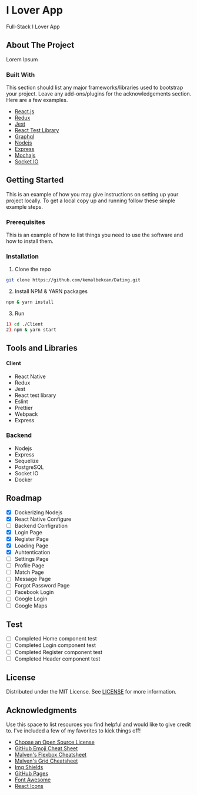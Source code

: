 # I Lover App

Full-Stack I Lover App

## About The Project

Lorem Ipsum

### Built With

This section should list any major frameworks/libraries used to bootstrap your project. Leave any add-ons/plugins for the acknowledgements section. Here are a few examples.

- [React.js](https://reactjs.org/)
- [Redux](https://redux.js.org/)
- [Jest](https://jestjs.io/)
- [React Test Library](https://testing-library.com/docs/react-testing-library/intro/)
- [Graphql](https://graphql.org/)
- [Nodejs](https://nodejs.org/en/)
- [Express](https://expressjs.com/)
- [Mochajs](https://mochajs.org/)
- [Socket IO](https://socket.io/)

## Getting Started

This is an example of how you may give instructions on setting up your project locally.
To get a local copy up and running follow these simple example steps.

### Prerequisites

This is an example of how to list things you need to use the software and how to install them.

### Installation

1. Clone the repo

```sh
git clone https://github.com/kemalbekcan/Dating.git
```

2. Install NPM & YARN packages

```sh
npm & yarn install
```

3. Run

```sh
1) cd ./Client
2) npm & yarn start
```

## Tools and Libraries

#### Client

- React Native
- Redux
- Jest
- React test library
- Eslint
- Prettier
- Webpack
- Express

### Backend

- Nodejs
- Express
- Sequelize
- PostgreSQL
- Socket IO
- Docker

## Roadmap

- [x] Dockerizing Nodejs
- [x] React Native Configure<br />
- [ ] Backend Configration<br />
- [x] Login Page<br />
- [x] Register Page<br />
- [x] Loading Page<br />
- [x] Auhtentication<br />
- [ ] Settings Page<br />
- [ ] Profile Page<br />
- [ ] Match Page<br />
- [ ] Message Page<br />
- [ ] Forgot Password Page<br />
- [ ] Facebook Login<br />
- [ ] Google Login<br />
- [ ] Google Maps<br />

## Test

- [ ] Completed Home component test<br />
- [ ] Completed Login component test<br />
- [ ] Completed Register component test<br />
- [ ] Completed Header component test<br />

## License

Distributed under the MIT License. See [LICENSE](LICENSE) for more information.

## Acknowledgments

Use this space to list resources you find helpful and would like to give credit to. I've included a few of my favorites to kick things off!

- [Choose an Open Source License](https://choosealicense.com)
- [GitHub Emoji Cheat Sheet](https://www.webpagefx.com/tools/emoji-cheat-sheet)
- [Malven's Flexbox Cheatsheet](https://flexbox.malven.co/)
- [Malven's Grid Cheatsheet](https://grid.malven.co/)
- [Img Shields](https://shields.io)
- [GitHub Pages](https://pages.github.com)
- [Font Awesome](https://fontawesome.com)
- [React Icons](https://react-icons.github.io/react-icons/search)